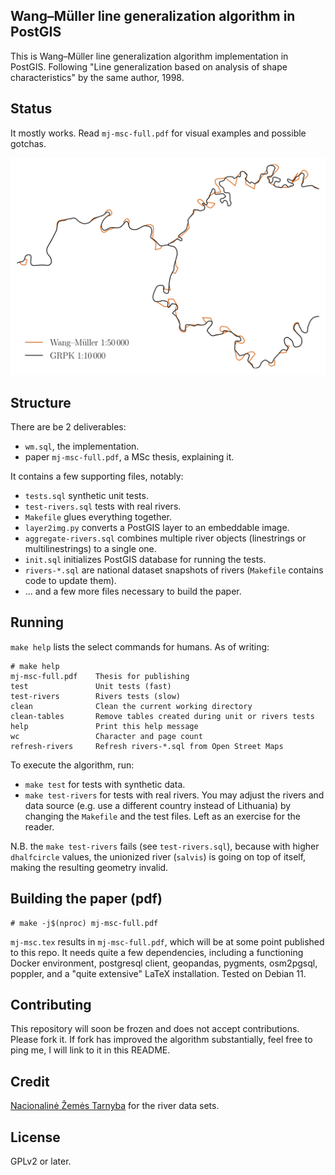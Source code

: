 Wang–Müller line generalization algorithm in PostGIS
----------------------------------------------------

This is Wang–Müller line generalization algorithm implementation in PostGIS.
Following "Line generalization based on analysis of shape characteristics" by
the same author, 1998.

Status
------

It mostly works. Read `mj-msc-full.pdf` for visual examples and possible
gotchas.

![line simplification example](https://raw.githubusercontent.com/motiejus/wm/main/salvis.png)

Structure
---------

There are be 2 deliverables:

- `wm.sql`, the implementation.
- paper `mj-msc-full.pdf`, a MSc thesis, explaining it.

It contains a few supporting files, notably:

- `tests.sql` synthetic unit tests.
- `test-rivers.sql` tests with real rivers.
- `Makefile` glues everything together.
- `layer2img.py` converts a PostGIS layer to an embeddable image.
- `aggregate-rivers.sql` combines multiple river objects (linestrings or
  multilinestrings) to a single one.
- `init.sql` initializes PostGIS database for running the tests.
- `rivers-*.sql` are national dataset snapshots of rivers (`Makefile`
  contains code to update them).
- ... and a few more files necessary to build the paper.

Running
-------

`make help` lists the select commands for humans. As of writing:

```
# make help
mj-msc-full.pdf    Thesis for publishing
test               Unit tests (fast)
test-rivers        Rivers tests (slow)
clean              Clean the current working directory
clean-tables       Remove tables created during unit or rivers tests
help               Print this help message
wc                 Character and page count
refresh-rivers     Refresh rivers-*.sql from Open Street Maps
```

To execute the algorithm, run:

- `make test` for tests with synthetic data.
- `make test-rivers` for tests with real rivers. You may adjust the rivers and
  data source (e.g. use a different country instead of Lithuania) by changing
  the `Makefile` and the test files. Left as an exercise for the reader.

N.B. the `make test-rivers` fails (see `test-rivers.sql`), because with higher
`dhalfcircle` values, the unionized river (`salvis`) is going on top of itself,
making the resulting geometry invalid.

Building the paper (pdf)
------------------------

```
# make -j$(nproc) mj-msc-full.pdf
```

`mj-msc.tex` results in `mj-msc-full.pdf`, which will be at some point
published to this repo. It needs quite a few dependencies, including a
functioning Docker environment, postgresql client, geopandas, pygments,
osm2pgsql, poppler, and a "quite extensive" LaTeX installation. Tested on
Debian 11.

Contributing
------------

This repository will soon be frozen and does not accept contributions. Please
fork it. If fork has improved the algorithm substantially, feel free to ping
me, I will link to it in this README.

Credit
------

[Nacionalinė Žemės Tarnyba](http://nzt.lt/) for the river data sets.


License
-------

GPLv2 or later.
